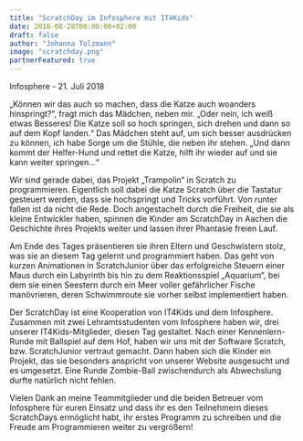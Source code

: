 ```yaml
---
title: "ScratchDay im Infosphere mit IT4Kids"
date: 2018-08-28T00:00:00+02:00
draft: false
author: "Johanna Tolzmann"
image: "scratchday.png"
partnerFeatured: true
---
```


Infosphere - 21. Juli 2018

„Können wir das auch so machen, dass die Katze auch woanders hinspringt?“, fragt mich das Mädchen, neben mir. „Oder nein, ich weiß etwas Besseres! Die Katze soll so hoch springen, sich drehen und dann so auf dem Kopf landen.“  Das Mädchen steht auf, um sich besser ausdrücken zu können, ich habe Sorge um die Stühle, die neben ihr stehen. „Und dann kommt der Helfer-Hund und rettet die Katze, hilft ihr wieder auf und sie kann weiter springen…“

Wir sind gerade dabei, das Projekt „Trampolin“ in Scratch zu programmieren. Eigentlich soll dabei die Katze Scratch über die Tastatur gesteuert werden, dass sie hochspringt und Tricks vorführt. Von runter fallen ist da nicht die Rede. Doch angestachelt durch die Freiheit, die sie als kleine Entwickler haben, spinnen die Kinder am ScratchDay in Aachen die Geschichte ihres Projekts weiter und lassen ihrer Phantasie freien Lauf.

Am Ende des Tages präsentieren sie ihren Eltern und Geschwistern stolz, was sie an diesem Tag gelernt und programmiert haben. Das geht von kurzen Animationen in ScratchJunior über das erfolgreiche Steuern einer Maus durch ein Labyrinth bis hin zu dem Reaktionsspiel „Aquarium“, bei dem sie einen Seestern durch ein Meer voller gefährlicher Fische manövrieren, deren Schwimmroute sie vorher selbst implementiert haben.

Der ScratchDay ist eine Kooperation von IT4Kids und dem Infosphere. Zusammen mit zwei Lehramtsstudenten vom Infosphere haben wir, drei unserer IT4Kids-Mitglieder, diesen Tag gestaltet. Nach einer Kennenlern-Runde mit Ballspiel auf dem Hof, haben wir uns mit der Software Scratch, bzw. ScratchJunior vertraut gemacht. Dann haben sich die Kinder ein Projekt, das sie besonders anspricht von unserer Website ausgesucht und es umgesetzt. Eine Runde Zombie-Ball zwischendurch als Abwechslung durfte natürlich nicht fehlen.

Vielen Dank an meine Teammitglieder und die beiden Betreuer vom Infosphere für euren Einsatz und dass ihr es den Teilnehmern dieses ScratchDays ermöglicht habt, ihr erstes Programm zu schreiben und die Freude am Programmieren weiter zu vergrößern!
